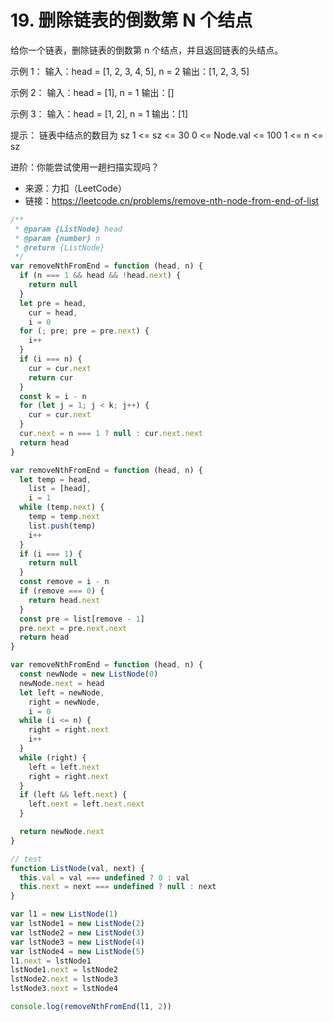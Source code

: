 # 19. 删除链表的倒数第 N 个结点

给你一个链表，删除链表的倒数第 n 个结点，并且返回链表的头结点。

示例 1：
输入：head = [1, 2, 3, 4, 5], n = 2
输出：[1, 2, 3, 5]

示例 2：
输入：head = [1], n = 1
输出：[]

示例 3：
输入：head = [1, 2], n = 1
输出：[1]

提示：
链表中结点的数目为 sz
1 <= sz <= 30
0 <= Node.val <= 100
1 <= n <= sz

进阶：你能尝试使用一趟扫描实现吗？

- 来源：力扣（LeetCode）
- 链接：https://leetcode.cn/problems/remove-nth-node-from-end-of-list

```javascript
/**
 * @param {ListNode} head
 * @param {number} n
 * @return {ListNode}
 */
var removeNthFromEnd = function (head, n) {
  if (n === 1 && head && !head.next) {
    return null
  }
  let pre = head,
    cur = head,
    i = 0
  for (; pre; pre = pre.next) {
    i++
  }
  if (i === n) {
    cur = cur.next
    return cur
  }
  const k = i - n
  for (let j = 1; j < k; j++) {
    cur = cur.next
  }
  cur.next = n === 1 ? null : cur.next.next
  return head
}

var removeNthFromEnd = function (head, n) {
  let temp = head,
    list = [head],
    i = 1
  while (temp.next) {
    temp = temp.next
    list.push(temp)
    i++
  }
  if (i === 1) {
    return null
  }
  const remove = i - n
  if (remove === 0) {
    return head.next
  }
  const pre = list[remove - 1]
  pre.next = pre.next.next
  return head
}

var removeNthFromEnd = function (head, n) {
  const newNode = new ListNode(0)
  newNode.next = head
  let left = newNode,
    right = newNode,
    i = 0
  while (i <= n) {
    right = right.next
    i++
  }
  while (right) {
    left = left.next
    right = right.next
  }
  if (left && left.next) {
    left.next = left.next.next
  }

  return newNode.next
}

// test
function ListNode(val, next) {
  this.val = val === undefined ? 0 : val
  this.next = next === undefined ? null : next
}

var l1 = new ListNode(1)
var lstNode1 = new ListNode(2)
var lstNode2 = new ListNode(3)
var lstNode3 = new ListNode(4)
var lstNode4 = new ListNode(5)
l1.next = lstNode1
lstNode1.next = lstNode2
lstNode2.next = lstNode3
lstNode3.next = lstNode4

console.log(removeNthFromEnd(l1, 2))
```
